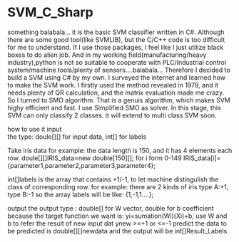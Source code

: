 # SVM_C_Sharp
something balabala...
it is the basic SVM classifier written in C#. 
Although there are some good tool(like SVMLIB), but the C/C++ code is too difficult for me to understand.
If I use those packages, I feel like I just utilize black boxes to do alien job. 
And in my working field(manufacturing/heavy industry),python is not so suitable to cooperate with PLC/Industrial control system/machine tools/plenty of sensors....balabala... 
Therefore I decided to build a SVM using C# by my own. 
I surveyed the internet and learned how to make the SVM work. I firstly used the method revealed in 1979, and it needs plenty of QR calculation, and the matrix evaluation made me crazy. So I turned to SMO algorithm. That is a genuis algorithm, which makes SVM highy efficient and fast. I use Simplified SMO as solver.
In this stage, this SVM can only classify 2 classes. it will extend to multi class SVM soon.

  
how to use it
input  
the type: doule[][] for input data, int[] for labels

Take iris data for example:
the data length is 150, and it has 4 elements each row.
doule[][]IRIS_data=new double[150][];
for i form 0-149
IRIS_data[i]={parameter1,parameter2,parameter3,parameter4};

int[]labels is the array that contains +1/-1, to let machine distingulish the class of corresponding row.
for example: there are 2 kinds of iris
type A:+1, type B:-1
so the array labels will be like: {1,-1,1....};

output
the output type : double[] for W vector, double for b coefficient
because the target function we want is: yi=sumation(Wi)(Xi)+b, use W and b to refer the result of new input dat ynew >=+1 or <=-1
predict
 the data to be predicted is double[][]newdata
 and the output will be int[]Result_Labels
